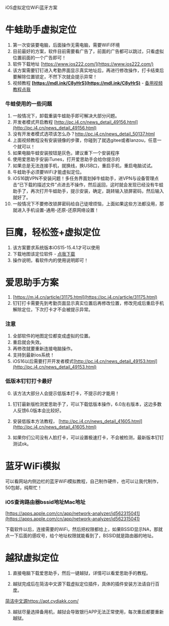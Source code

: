 iOS虚拟定位WiFi蓝牙方案

# 牛蛙助手虚拟定位

1. 第一次安装要电脑，后面操作无需电脑，需要WiFi环境
2. 目前最好的方案，软件目前需要看广告了，前面的广告都可以跳过，只看虚拟位置前面的一个广告即可！
3. 软件下载地址 [https://www.ios222.com/](https://www.ios222.com/)
4. 该方案需要钉钉进入考勤界面显示真实地址后，再进行修改操作，打卡结束后要解除位置锁定，不然下次就会提示异常！
5. 视频教程 **[https://mdl.ink/C8yHrS](https://mdl.ink/C8yHrS)** - [备用视频教程点我](https://wp.haoruan.cc/%E6%95%99%E7%A8%8B%E8%A7%86%E9%A2%91/%E7%89%9B%E8%9B%99%E5%8A%A9%E6%89%8B.mp4)

### 牛蛙使用的一些问题

1. 一般情况下，卸载重装牛蛙助手即可解决大部分问题。
2. 开发者模式开启教程 [http://pc.i4.cn/news_detail_49156.html](http://pc.i4.cn/news_detail_49156.html)
3. 没有开发者模式选项该怎么办？http://pc.i4.cn/news_detail_50137.html
4. 上面视频教程没有安装镜像的步骤，你碰到了就选gitee或者lanzou，任意一个就可以！
5. 如果电脑牛蛙安装按钮是灰色，建议重下一个安装程序
6. 使用爱思助手安装iTunes，打开爱思助手会给你提示的
7. 如果总是无法连接手机，就换线，换USB口，重启手机，重启电脑试试。
8. 牛蛙助手必须要WiFi才能虚拟定位。
9. iOS16跳VPN不安装问题！多任务界面划掉牛蛙助手，进VPN与设备管理点击“已下载的描述文件”点进去不操作，然后返回，这时就会发现已经没有牛蛙助手了，再次打开牛蛙助手，提示安装，确定，跳转输入锁屏密码，然后输入就好了。
10. 一般情况下不要修改锁屏密码给自己徒增烦恼，上面如果这些方法都没用，那就进入手机设置-通用-还原-还原网络设置！

# 巨魔，轻松签+虚拟定位

1. 该方案要求系统版本iOS15-15.4.1才可以使用
2. 下载地图该定位软件 - [点我下载](https://wp.haoruan.cc/123%E4%BA%91%E7%9B%98/%E5%88%86%E4%BA%AB%E8%B5%84%E6%BA%90/IPA%E6%96%87%E4%BB%B6%E5%90%88%E9%9B%86/%E9%BB%91%E7%A7%91%E6%8A%80/%E5%AE%98%E6%9B%BF%E8%99%9A%E6%8B%9F%E5%AE%9A%E4%BD%8D%E7%A0%B4%E8%A7%A3%20For%20TrollStore_122.ipa)
3. 操作说明，看软件内的使用说明即可！

# 爱思助手方案

1. [https://m.i4.cn/article/31175.html](https://pc.i4.cn/article/31175.html)
2. 钉钉打卡需要先到考勤页面显示真实位置后再修改位置，修改完成后重启手机解除定位，下次打卡才不会被提示异常。

### 注意

1. 全部软件的地图定位都变成虚拟的位置。
2. 重启就会失效。
3. 再修改就要重新连接电脑操作。
4. 支持到最新ios系统！
5. iOS16以后需要打开开发者模式[http://pc.i4.cn/news_detail_49153.html](http://pc.i4.cn/news_detail_49153.html)

### 低版本钉钉打卡最好

0. 该方法大部分人会提示低版本打卡，不提示的才能用！

1. 钉钉最新版检测爱思助手了，可以下载低版本操作，6.0左右版本，这边多数人反馈6.0版本会比较好。

2. 安装低版本方法教程， [http://pc.i4.cn/news_detail_41605.html](http://pc.i4.cn/news_detail_41605.html)

3. 如果你们公司没有人脸打卡，可以设置极速打卡，不会被检测，最新版本钉钉测试ok。

# 蓝牙WiFi模拟

可以看网站内侧边栏的蓝牙WiFi模拟教程，自己制作硬件，也可以让我代制作，50包邮，纯帮忙！

### iOS查询路由器bssid地址Mac地址

[https://apps.apple.com/cn/app/network-analyzer/id562315041](https://apps.apple.com/cn/app/network-analyzer/id562315041)

下载软件以后，连接需要的WiFi，然后把权限都给上，如果BSSID显示NA，那就点一下后面的感叹号，给个地址权限就能看到了，BSSID就是路由器的地址。

# 越狱虚拟定位

1. 直接电脑下载爱思助手，然后一键越狱，详情可以看爱思助手的教程。

2. 越狱完成后在简洁中文源下载虚拟定位插件，具体的插件安装方法请自行百度。

[简洁中文源https://apt.cydiakk.com/](https://apt.cydiakk.com/search.php?name=%E5%AE%9A%E4%BD%8D)

3. 越狱尽量选择备用机，越狱会导致银行APP无法正常使用，每次重启都要重新越狱。